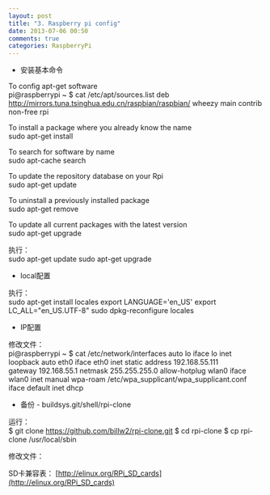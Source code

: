```yaml
---
layout: post
title: "3. Raspberry pi config"
date: 2013-07-06 00:50
comments: true
categories: RaspberryPi
---
```


*	安装基本命令

To config apt-get software    
	pi@raspberrypi ~ $ cat  /etc/apt/sources.list
	deb http://mirrors.tuna.tsinghua.edu.cn/raspbian/raspbian/ wheezy main contrib non-free rpi
	
To install a package where you already know the name    
	sudo apt-get install <name of software>

To search for software by name    
	sudo apt-cache search <key word for search>

To update the repository database on your Rpi    
	sudo apt-get update

To uninstall a previously installed package    
	sudo apt-get remove <name of software to remove>

To update all current packages with the latest version    
	sudo apt-get upgrade

执行：    
	sudo apt-get update
	sudo apt-get upgrade

*	local配置

执行：    
	sudo apt-get install locales
	export LANGUAGE='en_US'
	export LC_ALL="en_US.UTF-8"
	sudo dpkg-reconfigure locales

*	IP配置

修改文件：    
	pi@raspberrypi ~ $ cat /etc/network/interfaces
	auto lo
	iface lo inet loopback
	auto eth0
	iface eth0 inet static
	address 192.168.55.111  
	gateway 192.168.55.1
	netmask 255.255.255.0
	allow-hotplug wlan0
	iface wlan0 inet manual
	wpa-roam /etc/wpa_supplicant/wpa_supplicant.conf
	iface default inet dhcp

*	备份 - buildsys.git/shell/rpi-clone

运行：    
	$ git clone https://github.com/billw2/rpi-clone.git 
	$ cd rpi-clone
	$ cp rpi-clone /usr/local/sbin

修改文件：    


SD卡兼容表： [http://elinux.org/RPi_SD_cards](http://elinux.org/RPi_SD_cards)
